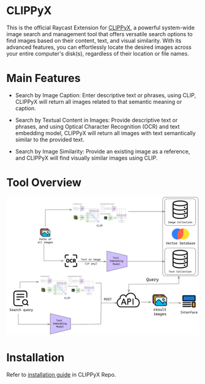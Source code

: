 # CLIPPyX

This is the official Raycast Extension for [CLIPPyX](https://github.com/0ssamaak0/CLIPPyX), a powerful system-wide image search and management tool that offers versatile search options to find images based on their content, text, and visual similarity. With its advanced features, you can effortlessly locate the desired images across your entire computer's disk(s), regardless of their location or file names.

# Main Features
- Search by Image Caption: Enter descriptive text or phrases, using CLIP, CLIPPyX will return all images related to that semantic meaning or caption.

- Search by Textual Content in Images: Provide descriptive text or phrases, and using Optical Character Recognition (OCR) and text embedding model, CLIPPyX will return all images with text semantically similar to the provided text.

- Search by Image Similarity: Provide an existing image as a reference, and CLIPPyX will find visually similar images using CLIP.

# Tool Overview
![overview](https://github.com/0ssamaak0/CLIPPyX/blob/main/assets/CLIPPyX_diag.png)

# Installation

Refer to [installation guide](https://github.com/0ssamaak0/CLIPPyX?tab=readme-ov-file#getting-started) in CLIPPyX Repo.